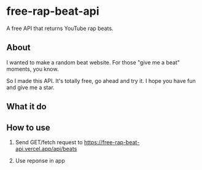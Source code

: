 # free-rap-beat-api
A free API that returns YouTube rap beats.

## About
I wanted to make a random beat website.
For those "give me a beat" moments, you know.

<p>So I made this API. It's totally free, go ahead and try it. I hope you have fun and give me a star.</p>

## What it do


## How to use
1. Send GET/fetch request to https://free-rap-beat-api.vercel.app/api/beats

2. Use reponse in app

##
